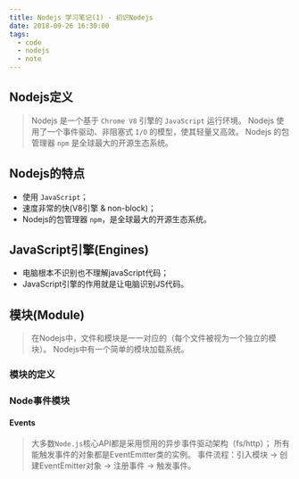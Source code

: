 ```yaml
---
title: Nodejs 学习笔记(1) - 初识Nodejs
date: 2018-09-26 16:30:00
tags:
  - code
  - nodejs
  - note
---
```


## Nodejs定义

> Nodejs 是一个基于 `Chrome V8` 引擎的 `JavaScript` 运行环境。
> Nodejs 使用了一个事件驱动、非阻塞式 `I/O` 的模型，使其轻量又高效。
> Nodejs 的包管理器 `npm` 是全球最大的开源生态系统。

## Nodejs的特点

* 使用 `JavaScript`；
* 速度非常的快(V8引擎 & non-block)；
* Nodejs的包管理器 `npm`，是全球最大的开源生态系统。

## JavaScript引擎(Engines)

* 电脑根本不识别也不理解javaScript代码；
* JavaScript引擎的作用就是让电脑识别JS代码。

## 模块(Module)

> 在Nodejs中，文件和模块是一一对应的（每个文件被视为一个独立的模块）。
> Nodejs中有一个简单的模块加载系统。

### 模块的定义

### Node事件模块

#### Events

> 大多数`Node.js`核心API都是采用惯用的异步事件驱动架构（fs/http）；
> 所有能触发事件的对象都是EventEmitter类的实例。
> 事件流程：引入模块 -> 创建EventEmitter对象 -> 注册事件 -> 触发事件。
